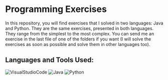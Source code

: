 # Programming Exercises
In this repository, you will find exercises that I solved in two languages: Java and Python. They are the same exercises, presented in both languages. They range from the simplest to the most complex. You can send me an exercise in the last file of one of the folders if you want (I will solve the exercises as soon as possible and solve them in other languages too).
## Languages and Tools Used:
![VisualStudioCode](https://img.shields.io/badge/Visual_Studio_Code-0078D4?style=for-the-badge&logo=visual%20studio%20code&logoColor=white)
![Java](https://img.shields.io/badge/Java-ED8B00?style=for-the-badge&logo=openjdk&logoColor=white)
![Python](https://img.shields.io/badge/Python-3776AB?style=for-the-badge&logo=python&logoColor=white)

